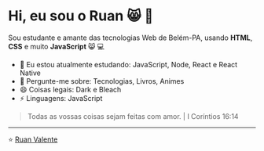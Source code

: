 # Hi, eu sou o Ruan :smile_cat: :wave:

Sou estudante e amante das tecnologias Web de Belém-PA, usando **HTML**, **CSS** e muito **JavaScript** :smile_cat: 💻

- 🌱 Eu estou atualmente estudando: JavaScript, Node, React e React Native
- 💬 Pergunte-me sobre: Tecnologias, Livros, Animes
- 😄 Coisas legais: Dark e Bleach
-  ⚡ Linguagens: JavaScript


> Todas as vossas coisas sejam feitas com amor. | I Coríntios 16:14


---
⭐️ [Ruan Valente](https://github.com/ruanvalente)

